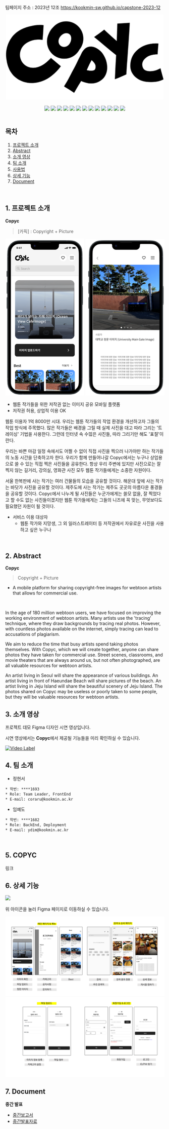팀페이지 주소 : 2023년 12조 https://kookmin-sw.github.io/capstone-2023-12
<br/>

<div align=center>   
    <img alt="main" src="img/Copyc.png" width=500>
</div>
<br/>

<div align=center>
    <img src="https://img.shields.io/badge/JavaScript-F7DF1E?style=for-the-badge&logo=JavaScript&logoColor=black">
    <img src="https://img.shields.io/badge/CSS3-1572B6?style=for-the-badge&logo=CSS3&logoColor=white">
    <img src="https://img.shields.io/badge/React-61DAFB?style=for-the-badge&logo=React&logoColor=black">
    <img src="https://img.shields.io/badge/TypeScript-3178C6?style=for-the-badge&logo=TypeScript&logoColor=white">
    <img src="https://img.shields.io/badge/Next.js-000000?style=for-the-badge&logo=Next.js&logoColor=white">
    <img src="https://img.shields.io/badge/Yarn-2C8EBB?style=for-the-badge&logo=Yarn&logoColor=white">
    <img src="https://img.shields.io/badge/Node.js-339933?style=for-the-badge&logo=Node.js&logoColor=white">
    <img src="https://img.shields.io/badge/Python-3776AB?style=for-the-badge&logo=Python&logoColor=white">
    <img src="https://img.shields.io/badge/Django-092E20?style=for-the-badge&logo=Django&logoColor=white">
    <img src="https://img.shields.io/badge/Rest-A30200?style=for-the-badge&logo=&logoColor=white">
    <img src="https://img.shields.io/badge/AWS-232F3E?style=for-the-badge&logo=AmazonAWS&logoColor=white">
    <img src="https://img.shields.io/badge/Git-F05032?style=for-the-badge&logo=Git&logoColor=white">
    <img src="https://img.shields.io/badge/GitHub-181717?style=for-the-badge&logo=GitHub&logoColor=white">
</div>
<br/>

## 목차

1. [프로젝트 소개](#1-프로젝트-소개)
2. [Abstract](#2-abstract)
3. [소개 영상](#3-소개-영상)
4. [팀 소개](#4-팀-소개)
5. [사용법](#5-사용법)
6. [상세 기능](#6-상세-기능)
7. [Document](#7-document)
<br/>

## 1. 프로젝트 소개

**Copyc**
> [카픽] : Copyright + Picture
> 
<img src="img/MainPage.png" width=250> <img src="img/InPage.png" width=250>

- 웹툰 작가들을 위한 저작권 없는 이미지 공유 모바일 플랫폼
- 저작권 허용, 상업적 이용 OK


웹툰 이용자 1억 8000만 시대.
우리는 웹툰 작가들의 작업 환경을 개선하고자 그들의 작업 방식에 주목했다.
많은 작가들은 배경을 그릴 때 실제 사진을 대고 따라 그리는 '트레이싱' 기법을 사용한다.
그런데 인터넷 속 수많은 사진들, 따라 그리기만 해도 '표절'이란다.

우리는 바쁜 마감 일정 속에서도 어쩔 수 없이 직접 사진을 찍으러 나가야만 하는 작가들의 노동 시간을 단축하고자 한다.
우리가 함께 만들어나갈 Copyc에서는 누구나 상업용으로 쓸 수 있는 직접 찍은 사진들을 공유한다.
항상 우리 주변에 있지만 사진으로는 잘 찍지 않는 길거리, 강의실, 영화관 사진 모두 웹툰 작가들에게는 소중한 자원이다.

서울 한복판에 사는 작가는 여러 건물들의 모습을 공유할 것이다.
해운대 앞에 사는 작가는 바닷가 사진을 공유할 것이다.
제주도에 사는 작가는 제주도 곳곳의 아름다운 풍경들을 공유할 것이다.
Copyc에서 나누게 될 사진들은 누군가에게는 쓸모 없을, 잘 찍었다고 할 수도 없는 사진들이겠지만 웹툰 작가들에게는 그들의 니즈에 꼭 맞는, 무엇보다도 필요했던 자원이 될 것이다.


- 서비스 이용 대상자
    - 웹툰 작가와 지망생, 그 외 일러스트레이터 등 저작권에서 자유로운 사진을 사용하고 싶은 누구나
<br/>

## 2. Abstract

**Copyc**
> Copyright + Picture
- A mobile platform for sharing copyright-free images for webtoon artists that allows for commercial use.
<br/>

In the age of 180 million webtoon users, we have focused on improving the working environment of webtoon artists. Many artists use the 'tracing' technique, where they draw backgrounds by tracing real photos. However, with countless photos available on the internet, simply tracing can lead to accusations of plagiarism.

We aim to reduce the time that busy artists spend taking photos themselves. With Copyc, which we will create together, anyone can share photos they have taken for commercial use. Street scenes, classrooms, and movie theaters that are always around us, but not often photographed, are all valuable resources for webtoon artists.

An artist living in Seoul will share the appearance of various buildings. An artist living in front of Haeundae Beach will share pictures of the beach. An artist living in Jeju Island will share the beautiful scenery of Jeju Island. The photos shared on Copyc may be useless or poorly taken to some people, but they will be valuable resources for webtoon artists.
<br/>

## 3. 소개 영상
프로젝트 데모 Figma 디자인 시연 영상입니다.

시연 영상에서는 **Copyc**에서 제공될 기능들을 미리 확인하실 수 있습니다.

[![Video Label](http://img.youtube.com/vi/vuvmn3MwAls/0.jpg)](https://youtu.be/vuvmn3MwAls)

## 4. 팀 소개

- 정현서

```
* 학번: ****1693
* Role: Team Leader, FrontEnd
* E-mail: coraru@kookmin.ac.kr
```


- 임예도

```
* 학번: ****1682
* Role: BackEnd, Deployment
* E-mail: ydim@kookmin.ac.kr
```
<br/>

## 5. COPYC 

링크
<br/>

## 6. 상세 기능
[<img src="https://img.shields.io/badge/Figma-F24E1E?style=for-the-badge&logo=Figma&logoColor=white">](https://www.figma.com/file/8diQISW7sASCoCX9au06pY/Untitled?node-id=0%3A1&t=eLfRtNymkIzxVkie-1)

위 아이콘을 눌러 Figma 페이지로 이동하실 수 있습니다.

<img src="img/1.png">
<img src="img/2.png">

## 7. Document
**중간 발표**
- [중간보고서](https://drive.google.com/file/d/12mVLmLgrs-cM3martpn90DJj2BWDxbky/view?usp=share_link)
- [중간발표자료](https://drive.google.com/file/d/1F9brloHz6PgaKsG11iMcyqmsTgwyOUM1/view?usp=share_link)
